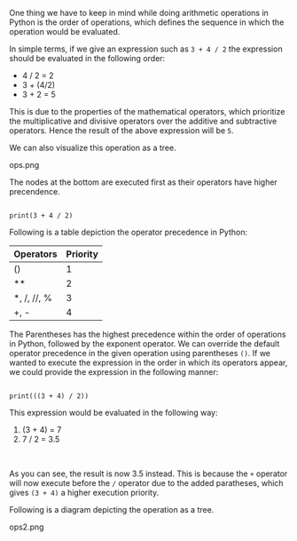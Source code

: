 One thing we have to keep in mind while doing arithmetic operations in Python is the order of operations, which defines the sequence in which the operation would be evaluated.

In simple terms, if we give an expression such as `3 + 4 / 2` the expression should be evaluated in the following order:

- 4 / 2 = 2
- 3 + (4/2)
- 3 + 2 = 5

This is due to the properties of the mathematical operators, which prioritize the multiplicative and divisive operators over the additive and subtractive operators. Hence the result of the above expression will be `5`.

We can also visualize this operation as a tree.

<image>ops.png</image>

The nodes at the bottom are executed first as their operators have higher precendence.

<codeblock language="python" type="lesson">
<code>
print(3 + 4 / 2)
</code>
</codeblock>


Following is a table depiction the operator precedence in Python:

| Operators   | Priority    |
| ----------- | ----------- |
| ()          | 1           |
| **          | 2           |
| *, /, //, % | 3           |
| +, -        | 4           |

The Parentheses has the highest precedence within the order of operations in Python, followed by the exponent operator. We can override the default operator precedence in the given operation using parentheses `()`. If we wanted to execute the expression in the order in which its operators appear, we could provide the expression in the following manner:

<codeblock language="python" type="lesson">
<code>
print(((3 + 4) / 2))
</code>
</codeblock>

This expression would be evaluated in the following way:

1. (3 + 4) = 7
2. 7 / 2  =  3.5

&nbsp;

As you can see, the result is now 3.5 instead. This is because the `+` operator will now execute before the `/` operator due to the added paratheses, which gives `(3 + 4)` a higher execution priority.

Following is a diagram depicting the operation  as a tree.

<image>ops2.png</image>